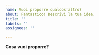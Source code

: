 ```yaml
---
name: Vuoi proporre qualcos'altro?
about: Fantastico! Descrivi la tua idea.
title: ''
labels: ''
assignees: ''

---
```


**Cosa vuoi proporre?**
